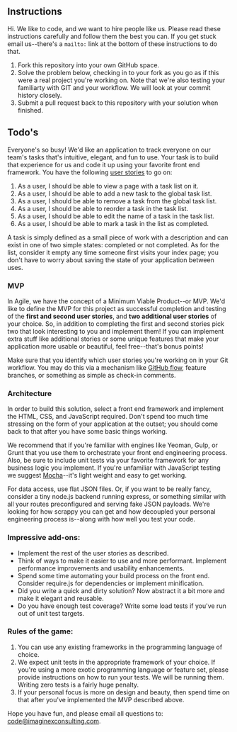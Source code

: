 ## Instructions

Hi. We like to code, and we want to hire people like us. Please read these instructions carefully and follow them the best you can. If you get stuck email us--there's a ```mailto:``` link at the bottom of these instructions to do that.

1. Fork this repository into your own GitHub space.
2. Solve the problem below, checking in to your fork as you go as if this were a real project you're working on. Note that we're also testing your familiarty with GIT and your workflow. We will look at your commit history closely.
3. Submit a pull request back to this repository with your solution when finished.

## Todo's

Everyone's so busy! We'd like an application to track everyone on our team's tasks that's intuitive, elegant, and fun to use. Your task is to build that experience for us and code it up using your favorite front end framework. You have the following [user stories](https://www.mountaingoatsoftware.com/agile/user-stories) to go on:

1. As a user, I should be able to view a page with a task list on it.
2. As a user, I should be able to add a new task to the global task list.
3. As a user, I should be able to remove a task from the global task list.
4. As a user, I should be able to reorder a task in the task list.
5. As a user, I should be able to edit the name of a task in the task list.
6. As a user, I should be able to mark a task in the list as completed.

A task is simply defined as a small piece of work with a description and can exist in one of two simple states: completed or not completed. As for the list, consider it empty any time someone first visits your index page; you don't have to worry about saving the state of your application between uses.

### MVP

In Agile, we have the concept of a Minimum Viable Product--or MVP. We'd like to define the MVP for this project as successful completion and testing of the **first and second user stories**, and **two additional user stories** of your choice. So, in addition to completing the first and second stories pick two that look interesting to you and implement them! If you can implement extra stuff like additional stories or some unique features that make your application more usable or beautiful, feel free--that's bonus points!

Make sure that you identify which user stories you're working on in your Git workflow. You may do this via a mechanism like [GitHub flow](https://guides.github.com/introduction/flow/), feature branches, or something as simple as check-in comments.

### Architecture

In order to build this solution, select a front end framework and implement the HTML, CSS, and JavaScript required. Don't spend too much time stressing on the form of your application at the outset; you should come back to that after you have some basic things working.

 We recommend that if you're familiar with engines like Yeoman, Gulp, or Grunt that you use them to orchestrate your front end engineering process. Also, be sure to include unit tests via your favorite framework for any business logic you implement. If you're unfamiliar with JavaScript testing we suggest [Mocha](https://mochajs.org/)--it's light weight and easy to get working.

For data access, use flat JSON files. Or, if you want to be really fancy, consider a tiny node.js backend running express, or something similar with all your routes preconfigured and serving fake JSON payloads. We're looking for how scrappy you can get and how decoupled your personal engineering process is--along with how well you test your code.

### Impressive add-ons:

- Implement the rest of the user stories as described.
- Think of ways to make it easier to use and more performant. Implement performance improvements and usability enhancements.
- Spend some time automating your build process on the front end. Consider require.js for dependencies or implement minification.
- Did you write a quick and dirty solution? Now abstract it a bit more and make it elegant and reusable.
- Do you have enough test coverage? Write some load tests if you've run out of unit test targets.

### Rules of the game:

1. You can use any existing frameworks in the programming language of choice.
2. We expect unit tests in the appropriate framework of your choice. If you're using a more exotic programming language or feature set, please provide instructions on how to run your tests. We will be running them. Writing zero tests is a fairly huge penalty.
3. If your personal focus is more on design and beauty, then spend time on that after you've implemented the MVP described above.

Hope you have fun, and please email all questions to: code@imaginexconsulting.com.